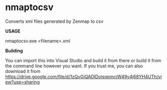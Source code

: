 # nmaptocsv
Converts xml files generated by Zenmap to csv

<b>USAGE</b>

nmaptocsv.exe \<filename>.xml

<b>Building</b>

You can import this into Visual Studio and build it from there or build it from the command line however you want.
If you trust me, you can also download it from https://drive.google.com/file/d/1zQvGiQADlDojsqpmciW49y4j68YH4UTh/view?usp=sharing
